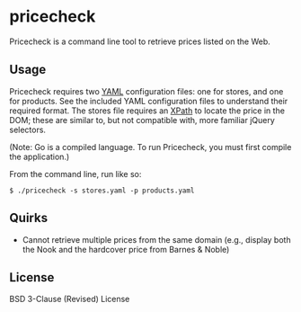 # pricecheck

Pricecheck is a command line tool to retrieve prices listed on the Web.

## Usage

Pricecheck requires two [YAML](http://www.yaml.org) configuration files: one for stores, and one for products. See the included YAML configuration files to understand their required format. The stores file requires an [XPath](https://developer.mozilla.org/en-US/docs/XPath) to locate the price in the DOM; these are similar to, but not compatible with, more familiar jQuery selectors.

(Note: Go is a compiled language. To run Pricecheck, you must first compile the application.)

From the command line, run like so:

	$ ./pricecheck -s stores.yaml -p products.yaml

## Quirks

- Cannot retrieve multiple prices from the same domain (e.g., display both the Nook and the hardcover price from Barnes & Noble)

## License

BSD 3-Clause (Revised) License
